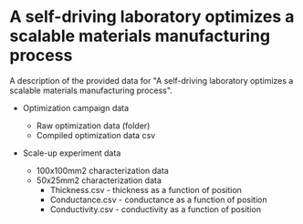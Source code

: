 # A self-driving laboratory optimizes a scalable materials manufacturing process 

A description of the provided data for "A self-driving laboratory optimizes a scalable materials manufacturing process".

- Optimization campaign data
  - Raw optimization data (folder)
  - Compiled optimization data csv
    
- Scale-up experiment data
  - 100x100mm2 characterization data
  - 50x25mm2 characterization data
    - Thickness.csv - thickness as a function of position      
    - Conductance.csv - conductance as a function of position
    - Conductivity.csv - conductivity as a function of position
      
  
